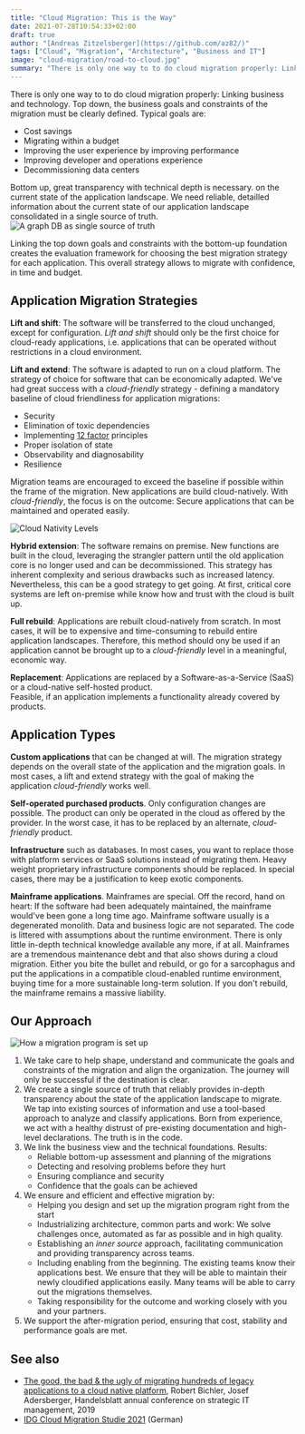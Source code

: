 ```yaml
---
title: "Cloud Migration: This is the Way"
date: 2021-07-28T10:54:33+02:00
draft: true
author: "[Andreas Zitzelsberger](https://github.com/az82/)"
tags: ["Cloud", "Migration", "Architecture", "Business and IT"]
image: "cloud-migration/road-to-cloud.jpg"
summary: "There is only one way to to do cloud migration properly: Linking business and technology."
---
```


There is only one way to to do cloud migration properly: Linking business and technology.
Top down, the business goals and constraints of the migration must be clearly defined.
Typical goals are:

* Cost savings
* Migrating within a budget
* Improving the user experience by improving performance
* Improving developer and operations experience
* Decommissioning data centers

Bottom up, great transparency with technical depth is necessary. on the current state of the application landscape.
We need reliable, detailled information about the current state of our application landscape consolidated in a single source of truth.
![A graph DB as single source of truth](/images/cloud-migration/migration-db.jpg)

Linking the top down goals and constraints with the bottom-up foundation creates the evaluation framework for choosing the best migration strategy for each application.
This overall strategy allows to migrate with confidence, in time and budget.

## Application Migration Strategies

**Lift and shift**: The software will be transferred to the cloud unchanged, except for configuration.
*Lift and shift* should only be the first choice for cloud-ready applications, i.e. applications that can be operated without restrictions in a cloud environment.

**Lift and extend**: The software is adapted to run on a cloud platform.
The strategy of choice for software that can be economically adapted.
We've had great success with a *cloud-friendly* strategy - defining a mandatory baseline of cloud friendliness for application migrations:

* Security
* Elimination of toxic dependencies
* Implementing [12 factor](https://12factor.net/) principles
* Proper isolation of state
* Observability and diagnosability
* Resilience

Migration teams are encouraged to exceed the baseline if possible within the frame of the migration. New applications are build cloud-natively.
With *cloud-friendly*, the focus is on the outcome: Secure applications that can be maintained and operated easily.

![Cloud Nativity Levels](/images/cloud-migration/cloud-levels.jpg)

**Hybrid extension**: The software remains on premise. New functions are built in the cloud, leveraging the strangler pattern until the old application core is no longer used and can be decommissioned.
This strategy has inherent complexity and serious drawbacks such as increased latency.
Nevertheless, this can be a good strategy to get going. At first, critical core systems are left on-premise while know how and trust with the cloud is built up.

**Full rebuild**: Applications are rebuilt cloud-natively from scratch.
In most cases, it will be to expensive and time-consuming to rebuild entire application landscapes.
Therefore, this method should ony be used if an application cannot be brought up to a *cloud-friendly* level in a meaningful, economic way.

**Replacement**: Applications are replaced by a Software-as-a-Service (SaaS) or a cloud-native self-hosted product. \
Feasible, if an application implements a functionality already covered by products.

## Application Types

**Custom applications** that can be changed at will. The migration strategy depends on the overall state of the application and the migration goals. In most cases, a lift and extend strategy with the goal of making the application *cloud-friendly* works well.

**Self-operated purchased products**. Only configuration changes are possible. The product can only be operated in the cloud as offered by the provider. In the worst case, it has to be replaced by an alternate, *cloud-friendly* product.

**Infrastructure** such as databases. In most cases, you want to replace those with platform services or SaaS solutions instead of migrating them. Heavy weight proprietary infrastructure components should be replaced. In special cases, there may be a justification to keep exotic components.

**Mainframe applications**. Mainframes are special.
Off the record, hand on heart: If the software had been adequately maintained, the mainframe would've been gone a long time ago.
Mainframe software usually is a degenerated monolith. Data and business logic are not separated.
The code is littered with assumptions about the runtime environment.
There is only little in-depth technical knowledge available any more, if at all. Mainframes are a tremendous maintenance debt and that also shows during a cloud migration.
Either you bite the bullet and rebuild, or go for a sarcophagus and put the applications in a
compatible cloud-enabled runtime environment, buying time for a more sustainable long-term solution.
If you don't rebuild, the mainframe remains a massive liability.

## Our Approach

![How a migration program is set up](/images/cloud-migration/migration-program-setup.jpg)

1. We take care to help shape, understand and communicate the goals and constraints of the migration and align the organization.
    The journey will only be successful if the destination is clear.
2. We create a single source of truth that reliably provides in-depth transparency about the state of the application landscape to migrate.
    We tap into existing sources of information and use a tool-based approach to analyze and classify applications.
    Born from experience, we act with a healthy distrust of pre-existing documentation and high-level declarations. The truth is in the code.
3. We link the business view and the technical foundations. Results:
    * Reliable bottom-up assessment and planning of the migrations
    * Detecting and resolving problems before they hurt
    * Ensuring compliance and security
    * Confidence that the goals can be achieved
4. We ensure and efficient and effective migration by:
    * Helping you design and set up the migration program right from the start
    * Industrializing architecture, common parts and work:
        We solve challenges once, automated as far as possible and in high quality.
    * Establishing an *inner source* approach, facilitating communication and providing transparency across teams.
    * Including enabling from the beginning. The existing teams know their applications best. We ensure that they will be
        able to maintain their newly cloudified applications easily. Many teams will be able to carry out the migrations themselves.
    * Taking responsibility for the outcome and working closely with you and your partners.
5. We support the after-migration period, ensuring that cost, stability and performance goals are met.

## See also

* [The good, the bad & the ugly of migrating hundreds of legacy applications to a cloud native platform](https://www.slideshare.net/QAware/the-good-the-bad-the-ugly-of-migrating-hundreds-of-legacy-applications-to-a-cloud-native-platform), Robert Bichler, Josef Adersberger, Handelsblatt annual conference on strategic IT management, 2019
* [IDG Cloud Migration Studie 2021](https://info.qaware.de/de-de/cloud-migration-studie-2021) (German)
